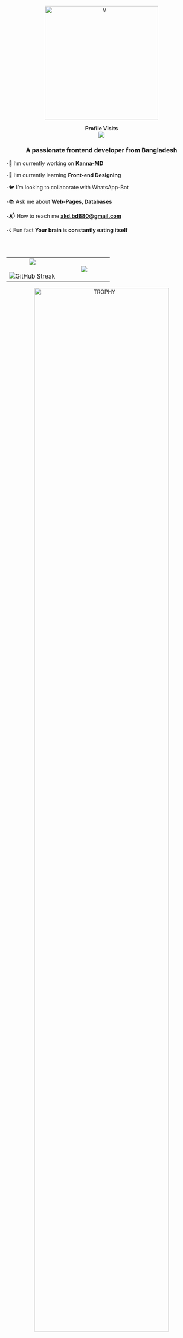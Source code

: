 
<p align="center">  
  <a href="https://github.com/V-E-N-O-X">
    <img alt="V" height="300" src="https://i.ibb.co/vh4W2N2/images.jpg"
    <h1 align="center"></h1>
  </a>
</p>
<p align="center">
    <b>Profile Visits</b><br>
<img align="middle" src="https://profile-counter.glitch.me/V-E-N-O-X/count.svg" />
</p>
<h3 align="center">A passionate frontend developer from Bangladesh</h3>

-📑  I’m currently working on [**Kanna-MD**](https://github.com/V-E-N-O-X/Kanna-M)

  -🍁 I’m currently learning **Front-end Designing**

  -🐦 I’m looking to collaborate with WhatsApp-Bot

  -📚 Ask me about **Web-Pages, Databases**

  -📬 How to reach me **akd.bd880@gmail.com**

  -☇ Fun fact **Your brain is constantly eating itself**

</p>
<br><br>
<table align="center">
  <tr border="none">
    <td width="50%" align="center">
       <img src="https://github-readme-stats.vercel.app/api?username=V-E-N-O-X&theme=dark&show_icons=true&count_private=true" align="center"> <br> <br>
       <img src="https://github-readme-streak-stats.herokuapp.com/?user=V-E-N-O-X&theme=dark&hide_border=false" title=" Get streak stats for your profile at git.io/streak-stats" alt="GitHub Streak">
        </td>
    <td width="50%" align="center">
      <img src="https://github-readme-stats.anuraghazra1.vercel.app/api/top-langs/?username=V-E-N-O-X&theme=dark&hide_border=false&no-bg=true&no-frame=true&langs_count=10" align="center">
    </td>
  </tr>
</table>
<div align=center>
  <a href="https://github.com/ryo-ma/github-profile-trophy" title="Go to Source">
      <img align="center" width=84% src="https://github-profile-trophy.vercel.app/?username=V-E-N-O-X&theme=radical&row=1&column=7&margin-h=15&margin-w=5&no-bg=true" alt="TROPHY" />
    </a>
</div>
<p align="center">
        <img src="https://raw.githubusercontent.com/bornmay/bornmay/Update/svg/Bottom.svg" alt="Github Stats" />
</p>

